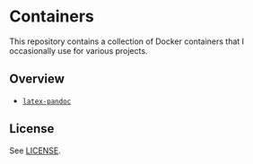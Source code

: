 # Containers
This repository contains a collection of Docker containers that I occasionally
use for various projects.

## Overview
- [`latex-pandoc`](https://github.com/majjoha/containers/tree/master/latex-pandoc)

## License
See [LICENSE](https://github.com/majjoha/containers/blob/master/LICENSE).
